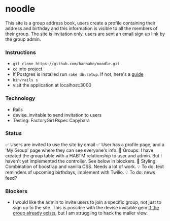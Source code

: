 # noodle

This site is a group address book, users create a profile containing their address and birthday and this information is visible to all the members of their group. The site is invitation only, users are sent an email sign up link by the group admin.  

### Instructions
* `git clone https://github.com/hannako/noodle.git`
* `cd` into project
* If Postgres is installed run `rake db:setup`. If not, here's a [guide](https://launchschool.com/blog/how-to-install-postgresql-on-a-mac)
* `bin/rails s`
* visit the application at localhost:3000

### Technology
* Rails
* devise_invitable to send invitation to users
* Testing: FactoryGirl Rspec Capybara

### Status
:white_check_mark: Users are invited to use the site by email
:white_check_mark: User has a profile page, and a 'My Group' page where they can see everyone's info.
:construction: Groups: I have created the group table with a HABTM relationship to user and admin. But I haven't yet implemented the controller. See below in blockers.
:construction: Styling: Combination of boostrap and vanilla CSS. Needs a lot of work.
:bulb: To do: text reminders of upcoming birthdays, implement with Twilio.
:bulb: To do: news feed?

### Blockers
* I would like the admin to invite users to join a specific group, not just to sign up to the site. This is possible with the devise invitable gem [if the group already exists](https://github.com/scambra/devise_invitable/issues/686), but I am struggling to hack the mailer view.

